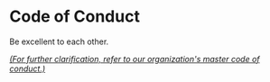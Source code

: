 # Code of Conduct

Be excellent to each other.

_[(For further clarification, refer to our organization's master code of conduct.)](https://github.com/ufosc/resources/blob/master/project-template/CODE_OF_CONDUCT.md)_